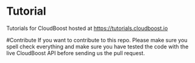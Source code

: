# Tutorial
Tutorials for CloudBoost hosted at https://tutorials.cloudboost.io

#Contribute
If you want to contribute to this repo. Please make sure you spell check everything and make sure you have tested the code with the live CloudBoost API before sending us the pull request.
